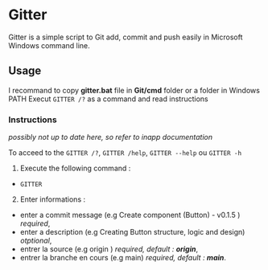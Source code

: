 # Gitter
Gitter is a simple script to Git add, commit and push easily in Microsoft Windows command line.

## Usage
I recommand to copy **gitter.bat** file in **Git/cmd** folder or a folder in Windows PATH
Execut `GITTER /?` as a command and read instructions

### Instructions 
*possibly not up to date here, so refer to inapp documentation*

To acceed to the  `GITTER /?`, `GITTER /help`, `GITTER --help` ou `GITTER -h`

1) Execute the following command :
- `GITTER`
2) Enter informations :
- enter a commit message (e.g Create component (Button) - v0.1.5 ) *required*,
- enter a description (e.g Creating Button structure, logic and  design) *otptional*,
- entrer la source (e.g origin ) *required, default :* ***origin***,
- entrer la branche en cours (e.g main) *required, default :* ***main***.
